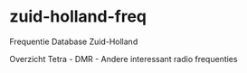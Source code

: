 # zuid-holland-freq
Frequentie Database Zuid-Holland

Overzicht Tetra - DMR - Andere interessant radio frequenties
